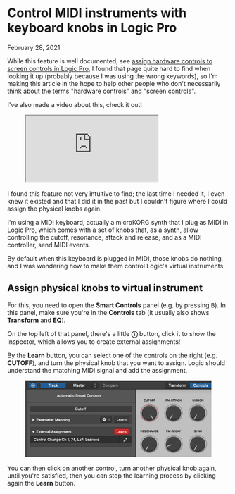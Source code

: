 # Control MIDI instruments with keyboard knobs in Logic Pro
February 28, 2021

While this feature is well documented, see [assign hardware controls to screen controls in Logic Pro](https://support.apple.com/en-ca/guide/logicpro/lgcp0155c51f/mac),
I found that page quite hard to find when looking it up (probably because I
was using the wrong keywords), so I'm making this article in the hope to
help other people who don't necessarily think about the terms "hardware
controls" and "screen controls".

I've also made a video about this, check it out!

<figure class="video">
  <iframe src="https://www.youtube.com/embed/3YKvkiyXZMA" allowfullscreen></iframe>
</figure>

I found this feature not very intuitive to find; the last time I needed
it, I even knew it existed and that I did it in the past but I couldn't
figure where I could assign the physical knobs again.

I'm using a MIDI keyboard, actually a microKORG synth that I plug as
MIDI in Logic Pro, which comes with a set of knobs that, as a synth,
allow controlling the cutoff, resonance, attack and release, and as a
MIDI controller, send MIDI events.

By default when this keyboard is plugged in MIDI, those knobs do
nothing, and I was wondering how to make them control Logic's virtual
instruments.

## Assign physical knobs to virtual instrument

For this, you need to open the **Smart Controls** panel (e.g. by
pressing <kbd>B</kbd>). In this panel, make sure you're in the
**Controls** tab (it usually also shows **Transform** and
**EQ**).

On the top left of that panel, there's a little **ⓘ** button,
click it to show the inspector, which allows you to create external
assignments!

By the **Learn** button, you can select one of the controls on
the right (e.g. **CUTOFF**), and turn the physical knob that you
want to assign. Logic should understand the matching MIDI signal and add
the assignment.

<figure class="center">
  <img alt="Controls panel" src="../../img/2021/02/logic-pro-controls-assignment.jpg">
</figure>

You can then click on another control, turn another physical knob again,
until you're satisfied, then you can stop the learning process by
clicking again the **Learn** button.
